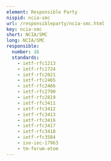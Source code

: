 ```yaml
---
element: Responsible Party
nispid: ncia-smc
url: /responsibleparty/ncia-smc.html
key: ncia-smc
short: NCIA/SMC
long: NCIA/SMC
responsible:
  number: 16
  standards:
    - ietf-rfc1213
    - ietf-rfc1724
    - ietf-rfc2021
    - ietf-rfc2465
    - ietf-rfc2466
    - ietf-rfc2790
    - ietf-rfc2819
    - ietf-rfc3411
    - ietf-rfc3412
    - ietf-rfc3413
    - ietf-rfc3416
    - ietf-rfc3417
    - ietf-rfc3418
    - ietf-rfc3584
    - iso-iec-17963
    - tm-forum-etom
---
```

